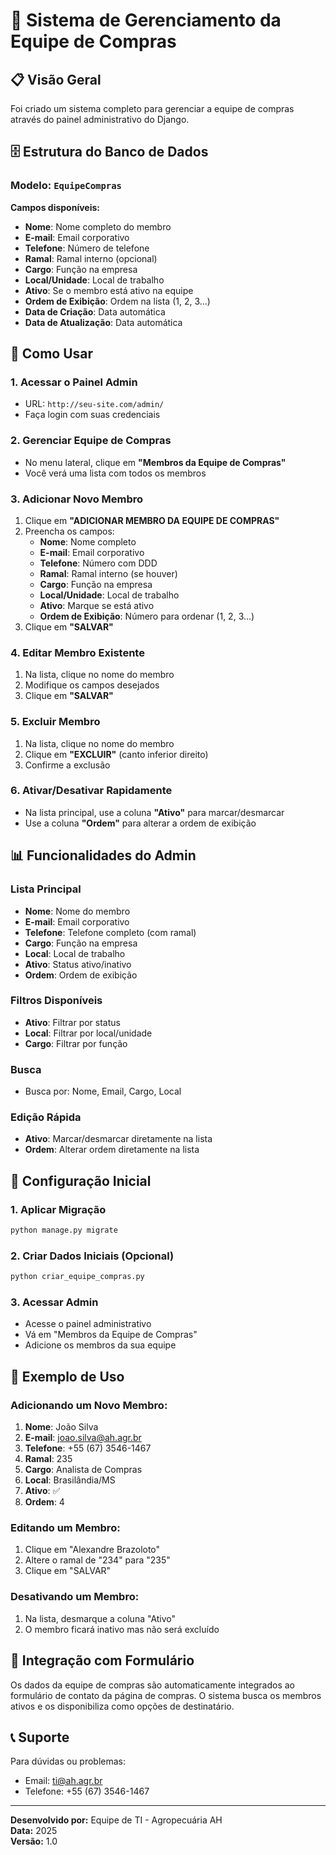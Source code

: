 # 🛒 Sistema de Gerenciamento da Equipe de Compras

## 📋 Visão Geral

Foi criado um sistema completo para gerenciar a equipe de compras através do painel administrativo do Django.

## 🗄️ Estrutura do Banco de Dados

### Modelo: `EquipeCompras`

**Campos disponíveis:**
- **Nome**: Nome completo do membro
- **E-mail**: Email corporativo
- **Telefone**: Número de telefone
- **Ramal**: Ramal interno (opcional)
- **Cargo**: Função na empresa
- **Local/Unidade**: Local de trabalho
- **Ativo**: Se o membro está ativo na equipe
- **Ordem de Exibição**: Ordem na lista (1, 2, 3...)
- **Data de Criação**: Data automática
- **Data de Atualização**: Data automática

## 🔧 Como Usar

### 1. Acessar o Painel Admin
- URL: `http://seu-site.com/admin/`
- Faça login com suas credenciais

### 2. Gerenciar Equipe de Compras
- No menu lateral, clique em **"Membros da Equipe de Compras"**
- Você verá uma lista com todos os membros

### 3. Adicionar Novo Membro
1. Clique em **"ADICIONAR MEMBRO DA EQUIPE DE COMPRAS"**
2. Preencha os campos:
   - **Nome**: Nome completo
   - **E-mail**: Email corporativo
   - **Telefone**: Número com DDD
   - **Ramal**: Ramal interno (se houver)
   - **Cargo**: Função na empresa
   - **Local/Unidade**: Local de trabalho
   - **Ativo**: Marque se está ativo
   - **Ordem de Exibição**: Número para ordenar (1, 2, 3...)
3. Clique em **"SALVAR"**

### 4. Editar Membro Existente
1. Na lista, clique no nome do membro
2. Modifique os campos desejados
3. Clique em **"SALVAR"**

### 5. Excluir Membro
1. Na lista, clique no nome do membro
2. Clique em **"EXCLUIR"** (canto inferior direito)
3. Confirme a exclusão

### 6. Ativar/Desativar Rapidamente
- Na lista principal, use a coluna **"Ativo"** para marcar/desmarcar
- Use a coluna **"Ordem"** para alterar a ordem de exibição

## 📊 Funcionalidades do Admin

### Lista Principal
- **Nome**: Nome do membro
- **E-mail**: Email corporativo
- **Telefone**: Telefone completo (com ramal)
- **Cargo**: Função na empresa
- **Local**: Local de trabalho
- **Ativo**: Status ativo/inativo
- **Ordem**: Ordem de exibição

### Filtros Disponíveis
- **Ativo**: Filtrar por status
- **Local**: Filtrar por local/unidade
- **Cargo**: Filtrar por função

### Busca
- Busca por: Nome, Email, Cargo, Local

### Edição Rápida
- **Ativo**: Marcar/desmarcar diretamente na lista
- **Ordem**: Alterar ordem diretamente na lista

## 🚀 Configuração Inicial

### 1. Aplicar Migração
```bash
python manage.py migrate
```

### 2. Criar Dados Iniciais (Opcional)
```bash
python criar_equipe_compras.py
```

### 3. Acessar Admin
- Acesse o painel administrativo
- Vá em "Membros da Equipe de Compras"
- Adicione os membros da sua equipe

## 📝 Exemplo de Uso

### Adicionando um Novo Membro:
1. **Nome**: João Silva
2. **E-mail**: joao.silva@ah.agr.br
3. **Telefone**: +55 (67) 3546-1467
4. **Ramal**: 235
5. **Cargo**: Analista de Compras
6. **Local**: Brasilândia/MS
7. **Ativo**: ✅
8. **Ordem**: 4

### Editando um Membro:
1. Clique em "Alexandre Brazoloto"
2. Altere o ramal de "234" para "235"
3. Clique em "SALVAR"

### Desativando um Membro:
1. Na lista, desmarque a coluna "Ativo"
2. O membro ficará inativo mas não será excluído

## 🔄 Integração com Formulário

Os dados da equipe de compras são automaticamente integrados ao formulário de contato da página de compras. O sistema busca os membros ativos e os disponibiliza como opções de destinatário.

## 📞 Suporte

Para dúvidas ou problemas:
- Email: ti@ah.agr.br
- Telefone: +55 (67) 3546-1467

---

**Desenvolvido por:** Equipe de TI - Agropecuária AH  
**Data:** 2025  
**Versão:** 1.0 
